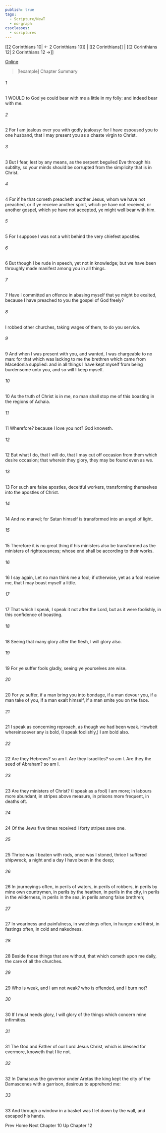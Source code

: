 ```yaml
---
publish: true
tags:
  - Scripture/NewT
  - no-graph
cssclasses:
  - scriptures
---
```

[[2 Corinthians 10| ← 2 Corinthians 10]] | [[2 Corinthians]] | [[2 Corinthians 12| 2 Corinthians 12 →]]

[Online](https://churchofjesuschrist.org/study/scriptures/nt/2-cor/11?lang=eng)

>[!example] Chapter Summary
>
###### 1
1 WOULD to God ye could bear with me a little in my folly: and indeed bear with me.
###### 2
2 For I am jealous over you with godly jealousy: for I have espoused you to one husband, that I may present you as a chaste virgin to Christ.
###### 3
3 But I fear, lest by any means, as the serpent beguiled Eve through his subtilty, so your minds should be corrupted from the simplicity that is in Christ.
###### 4
4 For if he that cometh preacheth another Jesus, whom we have not preached, or if ye receive another spirit, which ye have not received, or another gospel, which ye have not accepted, ye might well bear with him.
###### 5
5 For I suppose I was not a whit behind the very chiefest apostles.
###### 6
6 But though I be rude in speech, yet not in knowledge; but we have been throughly made manifest among you in all things.
###### 7
7 Have I committed an offence in abasing myself that ye might be exalted, because I have preached to you the gospel of God freely?
###### 8
I robbed other churches, taking wages of them, to do you service.
###### 9
9 And when I was present with you, and wanted, I was chargeable to no man: for that which was lacking to me the brethren which came from Macedonia supplied: and in all things I have kept myself from being burdensome unto you, and so will I keep myself.
###### 10
10 As the truth of Christ is in me, no man shall stop me of this boasting in the regions of Achaia.
###### 11
11 Wherefore? because I love you not? God knoweth.
###### 12
12 But what I do, that I will do, that I may cut off occasion from them which desire occasion; that wherein they glory, they may be found even as we.
###### 13
13 For such are false apostles, deceitful workers, transforming themselves into the apostles of Christ.
###### 14
14 And no marvel; for Satan himself is transformed into an angel of light.
###### 15
15 Therefore it is no great thing if his ministers also be transformed as the ministers of righteousness; whose end shall be according to their works.
###### 16
16 I say again, Let no man think me a fool; if otherwise, yet as a fool receive me, that I may boast myself a little.
###### 17
17 That which I speak, I speak it not after the Lord, but as it were foolishly, in this confidence of boasting.
###### 18
18 Seeing that many glory after the flesh, I will glory also.
###### 19
19 For ye suffer fools gladly, seeing ye yourselves are wise.
###### 20
20 For ye suffer, if a man bring you into bondage, if a man devour you, if a man take of you, if a man exalt himself, if a man smite you on the face.
###### 21
21 I speak as concerning reproach, as though we had been weak. Howbeit whereinsoever any is bold, (I speak foolishly,) I am bold also.
###### 22
22 Are they Hebrews? so am I. Are they Israelites? so am I. Are they the seed of Abraham? so am I.
###### 23
23 Are they ministers of Christ? (I speak as a fool) I am more; in labours more abundant, in stripes above measure, in prisons more frequent, in deaths oft.
###### 24
24 Of the Jews five times received I forty stripes save one.
###### 25
25 Thrice was I beaten with rods, once was I stoned, thrice I suffered shipwreck, a night and a day I have been in the deep;
###### 26
26 In journeyings often, in perils of waters, in perils of robbers, in perils by mine own countrymen, in perils by the heathen, in perils in the city, in perils in the wilderness, in perils in the sea, in perils among false brethren;
###### 27
27 In weariness and painfulness, in watchings often, in hunger and thirst, in fastings often, in cold and nakedness.
###### 28
28 Beside those things that are without, that which cometh upon me daily, the care of all the churches.
###### 29
29 Who is weak, and I am not weak? who is offended, and I burn not?
###### 30
30 If I must needs glory, I will glory of the things which concern mine infirmities.
###### 31
31 The God and Father of our Lord Jesus Christ, which is blessed for evermore, knoweth that I lie not.
###### 32
32 In Damascus the governor under Aretas the king kept the city of the Damascenes with a garrison, desirous to apprehend me:
###### 33
33 And through a window in a basket was I let down by the wall, and escaped his hands.

Prev
Home
Next
Chapter 10
Up
Chapter 12



